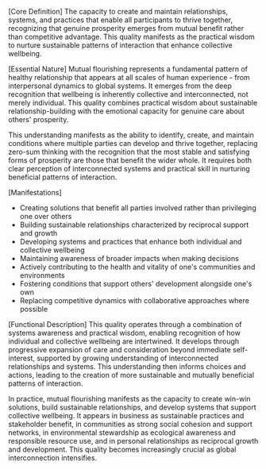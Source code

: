[Core Definition]
The capacity to create and maintain relationships, systems, and practices that enable all participants to thrive together, recognizing that genuine prosperity emerges from mutual benefit rather than competitive advantage. This quality manifests as the practical wisdom to nurture sustainable patterns of interaction that enhance collective wellbeing.

[Essential Nature]
Mutual flourishing represents a fundamental pattern of healthy relationship that appears at all scales of human experience - from interpersonal dynamics to global systems. It emerges from the deep recognition that wellbeing is inherently collective and interconnected, not merely individual. This quality combines practical wisdom about sustainable relationship-building with the emotional capacity for genuine care about others' prosperity.

This understanding manifests as the ability to identify, create, and maintain conditions where multiple parties can develop and thrive together, replacing zero-sum thinking with the recognition that the most stable and satisfying forms of prosperity are those that benefit the wider whole. It requires both clear perception of interconnected systems and practical skill in nurturing beneficial patterns of interaction.

[Manifestations]
- Creating solutions that benefit all parties involved rather than privileging one over others
- Building sustainable relationships characterized by reciprocal support and growth
- Developing systems and practices that enhance both individual and collective wellbeing
- Maintaining awareness of broader impacts when making decisions
- Actively contributing to the health and vitality of one's communities and environments
- Fostering conditions that support others' development alongside one's own
- Replacing competitive dynamics with collaborative approaches where possible

[Functional Description]
This quality operates through a combination of systems awareness and practical wisdom, enabling recognition of how individual and collective wellbeing are intertwined. It develops through progressive expansion of care and consideration beyond immediate self-interest, supported by growing understanding of interconnected relationships and systems. This understanding then informs choices and actions, leading to the creation of more sustainable and mutually beneficial patterns of interaction.

In practice, mutual flourishing manifests as the capacity to create win-win solutions, build sustainable relationships, and develop systems that support collective wellbeing. It appears in business as sustainable practices and stakeholder benefit, in communities as strong social cohesion and support networks, in environmental stewardship as ecological awareness and responsible resource use, and in personal relationships as reciprocal growth and development. This quality becomes increasingly crucial as global interconnection intensifies.